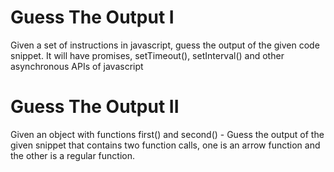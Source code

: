 # Guess The Output I

Given a set of instructions in javascript, guess the output of the given code snippet. It will have promises, setTimeout(), setInterval() and other asynchronous APIs of javascript

# Guess The Output II

Given an object with functions first() and second() - Guess the output of the given snippet that contains two function calls, one is an arrow function and the other is a regular function.